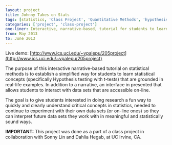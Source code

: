 ```yaml
---
layout: project
title: Johnny Takes on Stats
tags: [statistics, 'Class Project', 'Quantitative Methods', 'hypothesis testing', 't-Test']
categories: ['project', 'class-project']
one-liner: Interactive, narrative-based, tutorial for students to learn statistical concepts (specifically Hypothesis testing with t-Tests).
from: May 2013
to: June 2013
---
```



Live demo: [http://www.ics.uci.edu/~vpalepu/205project](http://www.ics.uci.edu/~vpalepu/205project)

The purpose of this interactive narrative-based tutorial on statistical methods is to establish a simplified way for students to learn statistical concepts (specifically Hypothesis testing with t-tests) that are grounded in real-life examples. In addition to a narrative, an interface in presented that allows students to interact with data sets that are accessible on-line.

The goal is to give students interested in doing research a fun way to quickly and clearly understand critical concepts in statistics, needed to continue to experiment with their own data sets (or on-line ones) so they can interpret future data sets they work with in meaningful and statistically sound ways.

**IMPORTANT:** This project was done as a part of a class project in collaboration with Sonny Lin and Dahlia Hegab, at UC Irvine, CA.
